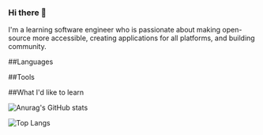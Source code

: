 ### Hi there 👋
I'm a learning software engineer who is passionate about making open-source more accessible, creating applications for all platforms, and building community. 

##Languages

##Tools

##What I'd like to learn

![Anurag's GitHub stats](https://github-readme-stats.vercel.app/api?username=bqyden&show_icons=true&theme=dark) 

![Top Langs](https://github-readme-stats.vercel.app/api/top-langs/?username=bqyden&layout=compact&theme=dark)
